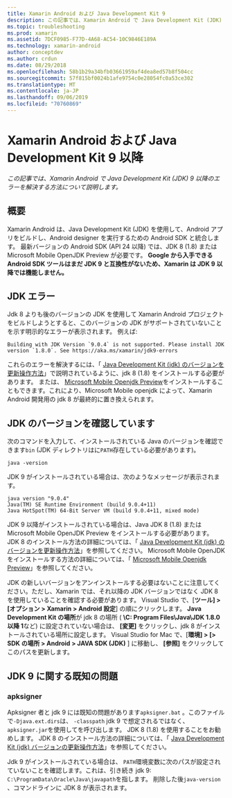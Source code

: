```yaml
---
title: Xamarin Android および Java Development Kit 9
description: この記事では、Xamarin Android で Java Development Kit (JDK) 9 以降のエラーを解決する方法について説明します。
ms.topic: troubleshooting
ms.prod: xamarin
ms.assetid: 7DCF0985-F77D-4A68-AC54-10C9846E189A
ms.technology: xamarin-android
author: conceptdev
ms.author: crdun
ms.date: 08/29/2018
ms.openlocfilehash: 58b1b29a34bfb03661959af4dea8ed57b8f504cc
ms.sourcegitcommit: 57f815bf0024b1afe9754c0e28054fc0a53ce302
ms.translationtype: MT
ms.contentlocale: ja-JP
ms.lasthandoff: 09/06/2019
ms.locfileid: "70760869"
---
```

# <a name="xamarinandroid-and-java-development-kit-9-or-later"></a>Xamarin Android および Java Development Kit 9 以降

_この記事では、Xamarin Android で Java Development Kit (JDK) 9 以降のエラーを解決する方法について説明します。_

## <a name="overview"></a>概要

Xamarin Android は、Java Development Kit (JDK) を使用して、Android アプリをビルドし、Android designer を実行するための Android SDK と統合します。 最新バージョンの Android SDK (API 24 以降) では、JDK 8 (1.8) または Microsoft Mobile OpenJDK Preview が必要です。 **Google から入手できる Android SDK ツールはまだ JDK 9 と互換性がないため、Xamarin は JDK 9 以降では機能しません。**

## <a name="jdk-errors"></a>JDK エラー

Jdk 8 よりも後のバージョンの JDK を使用して Xamarin Android プロジェクトをビルドしようとすると、このバージョンの JDK がサポートされていないことを示す明示的なエラーが表示されます。 例えば:

```shell
Building with JDK Version `9.0.4` is not supported. Please install JDK version `1.8.0`. See https://aka.ms/xamarin/jdk9-errors
```

これらのエラーを解決するには、「 [Java Development Kit (jdk) のバージョンを更新操作方法](~/android/troubleshooting/questions/update-jdk.md)」で説明されているように、jdk 8 (1.8) をインストールする必要があります。
または、 [Microsoft Mobile Openjdk Preview](~/android/get-started/installation/openjdk.md)をインストールすることもできます。これにより、Microsoft Mobile openjdk によって、Xamarin Android 開発用の jdk 8 が最終的に置き換えられます。

## <a name="checking-the-jdk-version"></a>JDK のバージョンを確認しています

次のコマンドを入力して、インストールされている Java のバージョンを確認できます`bin` (JDK ディレクトリはに`PATH`存在している必要があります)。

```shell
java -version
```

JDK 9 がインストールされている場合は、次のようなメッセージが表示されます。

```shell
java version "9.0.4"
Java(TM) SE Runtime Environment (build 9.0.4+11)
Java HotSpot(TM) 64-Bit Server VM (build 9.0.4+11, mixed mode)
```

JDK 9 以降がインストールされている場合は、Java JDK 8 (1.8) または Microsoft Mobile OpenJDK Preview をインストールする必要があります。 JDK 8 のインストール方法の詳細については、「 [Java Development Kit (jdk) のバージョンを更新操作方法](~/android/troubleshooting/questions/update-jdk.md)」を参照してください。 Microsoft Mobile OpenJDK をインストールする方法の詳細については、「 [Microsoft Mobile Openjdk Preview](~/android/get-started/installation/openjdk.md)」を参照してください。

JDK の新しいバージョンをアンインストールする必要はないことに注意してください。ただし、Xamarin では、それ以降の JDK バージョンではなく JDK 8 を使用していることを確認する必要があります。 Visual Studio で、[**ツール] > [オプション > Xamarin > Android 設定**] の順にクリックします。 **Java Development Kit の場所**が jdk 8 の場所 ( **\\C: Program Files\\Java\\JDK 1.8.0 以降 1**など) に設定されていない場合は、 **[変更]** をクリックし、jdk 8 がインストールされている場所に設定します。 Visual Studio for Mac で、[**環境] > [> SDK の場所 > Android > JAVA SDK (JDK)** ] に移動し、 **[参照]** をクリックしてこのパスを更新します。

## <a name="known-issues-with-jdk-9"></a>JDK 9 に関する既知の問題

### <a name="apksigner"></a>apksigner

Apksigner 者と jdk 9 には既知の問題があります`apksigner.bat` 。このファイルで`-Djava.ext.dirs`は、 `-classpath` jdk 9 で想定されるではなく、 `apksigner.jar`を使用してを呼び出します。 JDK 8 (1.8) を使用することをお勧めします。 JDK 8 のインストール方法の詳細については、「 [Java Development Kit (jdk) バージョンの更新操作方法](~/android/troubleshooting/questions/update-jdk.md)」を参照してください。

Jdk 9 がインストールされている場合は、 `PATH`環境変数に次のパスが設定されていないことを確認します。これは、引き続き jdk 9: `C:\ProgramData\Oracle\Java\javapath`を指します。 削除した後`java-version` 、コマンドラインに JDK 8 が表示されます。
